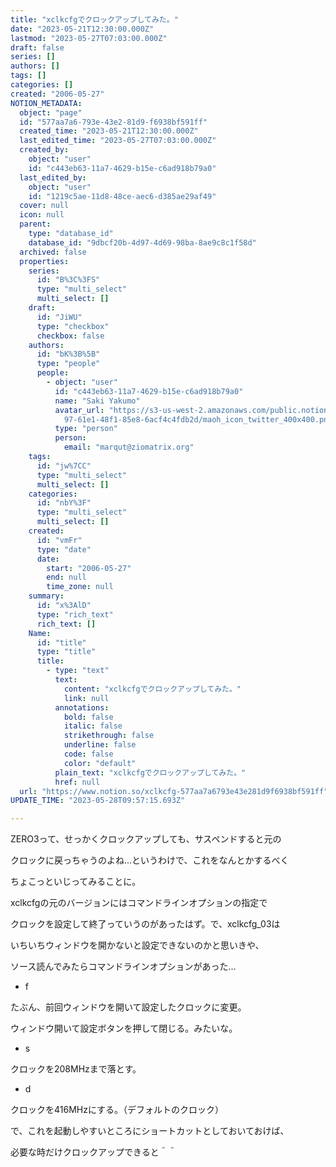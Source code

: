 ```yaml
---
title: "xclkcfgでクロックアップしてみた。"
date: "2023-05-21T12:30:00.000Z"
lastmod: "2023-05-27T07:03:00.000Z"
draft: false
series: []
authors: []
tags: []
categories: []
created: "2006-05-27"
NOTION_METADATA:
  object: "page"
  id: "577aa7a6-793e-43e2-81d9-f6938bf591ff"
  created_time: "2023-05-21T12:30:00.000Z"
  last_edited_time: "2023-05-27T07:03:00.000Z"
  created_by:
    object: "user"
    id: "c443eb63-11a7-4629-b15e-c6ad918b79a0"
  last_edited_by:
    object: "user"
    id: "1219c5ae-11d8-48ce-aec6-d385ae29af49"
  cover: null
  icon: null
  parent:
    type: "database_id"
    database_id: "9dbcf20b-4d97-4d69-98ba-8ae9c8c1f58d"
  archived: false
  properties:
    series:
      id: "B%3C%3FS"
      type: "multi_select"
      multi_select: []
    draft:
      id: "JiWU"
      type: "checkbox"
      checkbox: false
    authors:
      id: "bK%3B%5B"
      type: "people"
      people:
        - object: "user"
          id: "c443eb63-11a7-4629-b15e-c6ad918b79a0"
          name: "Saki Yakumo"
          avatar_url: "https://s3-us-west-2.amazonaws.com/public.notion-static.com/3ad1c4\
            97-61e1-48f1-85e8-6acf4c4fdb2d/maoh_icon_twitter_400x400.png"
          type: "person"
          person:
            email: "marqut@ziomatrix.org"
    tags:
      id: "jw%7CC"
      type: "multi_select"
      multi_select: []
    categories:
      id: "nbY%3F"
      type: "multi_select"
      multi_select: []
    created:
      id: "vmFr"
      type: "date"
      date:
        start: "2006-05-27"
        end: null
        time_zone: null
    summary:
      id: "x%3AlD"
      type: "rich_text"
      rich_text: []
    Name:
      id: "title"
      type: "title"
      title:
        - type: "text"
          text:
            content: "xclkcfgでクロックアップしてみた。"
            link: null
          annotations:
            bold: false
            italic: false
            strikethrough: false
            underline: false
            code: false
            color: "default"
          plain_text: "xclkcfgでクロックアップしてみた。"
          href: null
  url: "https://www.notion.so/xclkcfg-577aa7a6793e43e281d9f6938bf591ff"
UPDATE_TIME: "2023-05-28T09:57:15.693Z"

---
```

<link rel="stylesheet" href="https://cdn.jsdelivr.net/npm/katex@0.16.2/dist/katex.min.css" integrity="sha384-bYdxxUwYipFNohQlHt0bjN/LCpueqWz13HufFEV1SUatKs1cm4L6fFgCi1jT643X" crossorigin="anonymous">


ZERO3って、せっかくクロックアップしても、サスペンドすると元の


クロックに戻っちゃうのよね…というわけで、これをなんとかするべく


ちょこっといじってみることに。


xclkcfgの元のバージョンにはコマンドラインオプションの指定で


クロックを設定して終了っていうのがあったはず。で、xclkcfg_03は


いちいちウィンドウを開かないと設定できないのかと思いきや、


ソース読んでみたらコマンドラインオプションがあった…

- f

たぶん、前回ウィンドウを開いて設定したクロックに変更。


ウィンドウ開いて設定ボタンを押して閉じる。みたいな。

- s

クロックを208MHzまで落とす。

- d

クロックを416MHzにする。（デフォルトのクロック）


で、これを起動しやすいところにショートカットとしておいておけば、


必要な時だけクロックアップできると＾＾

